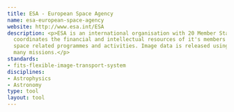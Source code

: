 ```yaml
---
title: ESA - European Space Agency
name: esa-european-space-agency
website: http://www.esa.int/ESA
description: <p>ESA is an international organisation with 20 Member States that
  coordinates the financial and intellectual resources of it's members to facilitate
  space related programmes and activities. Image data is released using FITS for
  many missions.</p>
standards:
- fits-flexible-image-transport-system
disciplines:
- Astrophysics
- Astronomy
type: tool
layout: tool
---
```



